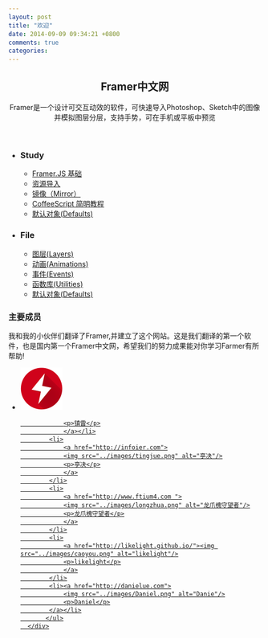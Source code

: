 ```yaml
---
layout: post
title: "欢迎"
date: 2014-09-09 09:34:21 +0800
comments: true
categories: 
---
```



<div class="first_page">
<style>
#sidebar+#main>.content{
    padding:1em 0em 8em 38%;
}
</style>
<header class="First">
    <h2>Framer中文网</h2>
    <p>Framer是一个设计可交互动效的软件，可快速导入Photoshop、Sketch中的图像并模拟图层分层，支持手势，可在手机或平板中预览</p>

</header>

<div>
    <ul class="first_page_guide">
        <li>
            <h3>Study</h3>
            <ul class="study">
          <li><a href="{{ root_url }}/all-article/Basic/basics">Framer.JS 基础</a></li>
                <li><a href="{{ root_url }}/all-article/Basic/importing">资源导入</a></li>
                <li><a href="{{ root_url }}/all-article/Basic/mirror">镜像（Mirror）</a></li>
                <li><a href="{{ root_url }}/all-article/Basic/coffeescript">CoffeeScript 简明教程</a></li>
                <li><a href="http://framerjscn.github.io/all-article/Basic/resources/" target="_blank">默认对象(Defaults)</a></li>
            </ul>
        </li>
        <li>
            <h3>File</h3>
            <ul class="file">
                <li><a href="http://framerjs.com/docs.html#layers" target="_blank">图层(Layers)</a></li>
                <li><a href="http://framerjs.com/docs.html#animations" target="_blank">动画(Animations)</a></li>
                <li><a href="http://framerjs.com/docs.html#events" target="_blank">事件(Events)</a></li>
                <li><a href="http://framerjs.com/docs.html#utilities" target="_blank">函数库(Utilities)</a></li>
                <li><a href="http://framerjs.com/docs.html#defaults" target="_blank">默认对象(Defaults)</a></li>
            </ul>
        </li>
    </ul>
    <div class="main_member">
        <h3>主要成员</h3>
        <p>我和我的小伙伴们翻译了Framer,并建立了这个网站。这是我们翻译的第一个软件，也是国内第一个Framer中文网，希望我们的努力成果能对你学习Farmer有所帮助!</p>
        <ul class="member_list">
            <li>
                <a href="http://leonpd.lofter.com">
                    <img src="../images/镇雷.png" alt="镇雷"/>

                <p>镇雷</p>
                </a></li>
            <li>
                <a href="http://infoier.com">
                <img src="../images/tingjue.png" alt="亭决"/>
                <p>亭决</p>
                </a>
            </li>
            <li>
                <a href="http://www.ftium4.com ">
                <img src="../images/longzhua.png" alt="龙爪槐守望者"/>
                <p>龙爪槐守望者</p>
                </a>
            </li>
            <li>
                <a href="http://likelight.github.io/"><img src="../images/caoyou.png" alt="likelight"/>
                <p>likelight</p>
                </a>
            </li>
            <li><a href="http://danielue.com">
                <img src="../images/Daniel.png" alt="Danie"/>
                <p>Daniel</p>
            </a></li>
           </ul>
      </div>
</div>
</div>